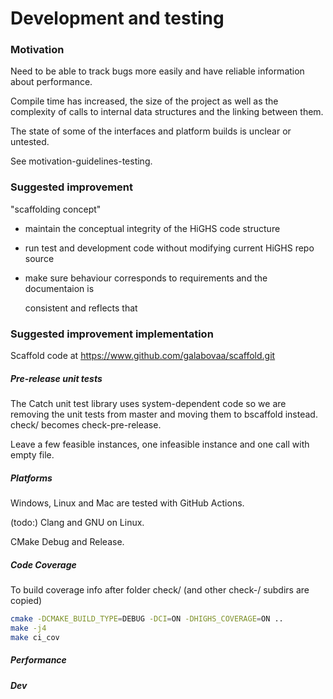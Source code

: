 # Development and testing

### Motivation

Need to be able to track bugs more easily and have reliable information about
performance.

Compile time has increased, the size of the project as well as the complexity of
calls to internal data structures and the linking between them.

The state of some of the interfaces and platform builds is unclear or untested.

See motivation-guidelines-testing.

### Suggested improvement

"scaffolding concept"

* maintain the conceptual integrity of the HiGHS code structure
* run test and development code without modifying current HiGHS repo source
* make sure behaviour corresponds to requirements and the documentaion is

  consistent and reflects that

### Suggested improvement implementation

Scaffold code at
https://www.github.com/galabovaa/scaffold.git

##### Pre-release unit tests

The Catch unit test library uses system-dependent code so we are removing the unit tests from master and moving them to bscaffold instead.
check/ becomes check-pre-release.

Leave a few feasible instances, one infeasible instance and one call with empty file.

##### Platforms

Windows, Linux and Mac are tested with GitHub Actions.

(todo:) Clang and GNU on Linux.

CMake Debug and Release.

##### Code Coverage

To build coverage info
after folder check/ (and other check-/ subdirs are copied)

``` bash
cmake -DCMAKE_BUILD_TYPE=DEBUG -DCI=ON -DHIGHS_COVERAGE=ON ..
make -j4
make ci_cov
```

##### Performance

##### Dev

